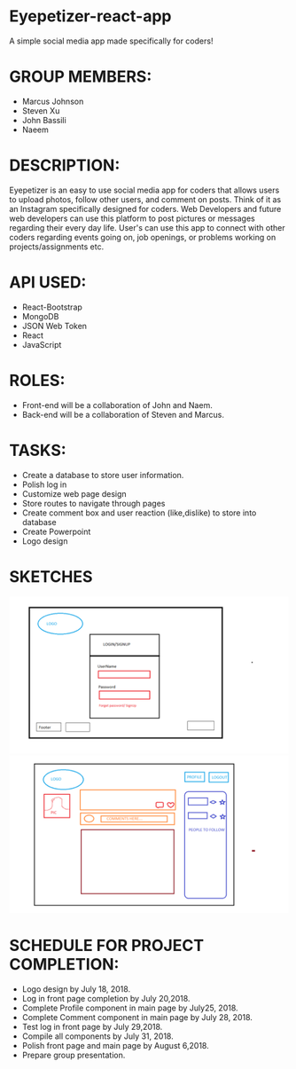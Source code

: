 # Eyepetizer-react-app
A simple social media app made specifically for coders! 

# GROUP MEMBERS:
* Marcus Johnson
* Steven Xu
* John Bassili
* Naeem 

# DESCRIPTION:
Eyepetizer is an easy to use social media app for coders that allows users to upload photos, follow other users, and comment on posts. Think of it as an Instagram specifically designed for coders. Web Developers and future web developers can use this platform to post pictures or messages regarding their every day life. User's can use this app to connect with other coders regarding events going on, job openings, or problems working on projects/assignments etc. 

# API USED:
* React-Bootstrap
* MongoDB
* JSON Web Token
* React
* JavaScript

# ROLES:
* Front-end will be a collaboration of John and Naem.
* Back-end will be a collaboration of Steven and Marcus.

# TASKS:
* Create a database to store user information.
* Polish log in
* Customize web page design
* Store routes to navigate through pages
* Create comment box and user reaction (like,dislike) to store into database
* Create Powerpoint
* Logo design

# SKETCHES
![Screen Shot](/client/assets/images/Scratch1.png)
![Screen Shot](/client/assets/images/Scratch2.png)

# SCHEDULE FOR PROJECT COMPLETION:
* Logo design by July 18, 2018.
* Log in front page completion by July 20,2018.
* Complete Profile component in main page by July25, 2018.
* Complete Comment component in main page by July 28, 2018.
* Test log in front page by July 29,2018.
* Compile all components by July 31, 2018.
* Polish front page and main page by August 6,2018.
* Prepare group presentation.




